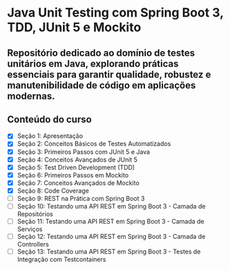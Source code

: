 # Java Unit Testing com Spring Boot 3, TDD, JUnit 5 e Mockito

## Repositório dedicado ao domínio de testes unitários em Java, explorando práticas essenciais para garantir qualidade, robustez e manutenibilidade de código em aplicações modernas.

## Conteúdo do curso
- [x] Seção 1: Apresentação
- [x] Seção 2: Conceitos Básicos de Testes Automatizados
- [x] Seção 3: Primeiros Passos com JUnit 5 e Java
- [x] Seção 4: Conceitos Avançados de JUnit 5
- [x] Seção 5: Test Driven Development (TDD)
- [x] Seção 6: Primeiros Passos em Mockito
- [x] Seção 7: Conceitos Avançados de Mockito
- [x] Seção 8: Code Coverage
- [ ] Seção 9: REST na Prática com Spring Boot 3
- [ ] Seção 10: Testando uma API REST em Spring Boot 3 - Camada de Repositórios
- [ ] Seção 11: Testando uma API REST em Spring Boot 3 - Camada de Serviços
- [ ] Seção 12: Testando uma API REST em Spring Boot 3 - Camada de Controllers
- [ ] Seção 13: Testando uma API REST em Spring Boot 3 - Testes de Integração com Testcontainers
